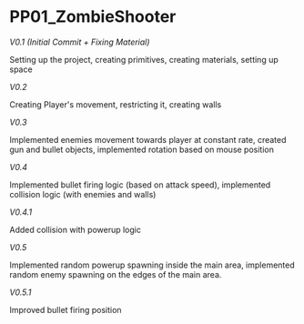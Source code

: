 # PP01_ZombieShooter
 
_V0.1 (Initial Commit + Fixing Material)_

Setting up the project, creating primitives, creating materials, setting up space

_V0.2_

Creating Player's movement, restricting it, creating walls

_V0.3_

Implemented enemies movement towards player at constant rate, created gun and bullet objects, implemented rotation based on mouse position

_V0.4_

Implemented bullet firing logic (based on attack speed), implemented collision logic (with enemies and walls)

_V0.4.1_

Added collision with powerup logic

_V0.5_

Implemented random powerup spawning inside the main area, implemented random enemy spawning on the edges of the main area.

_V0.5.1_

Improved bullet firing position
